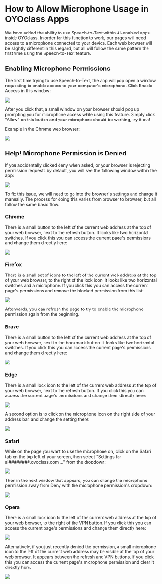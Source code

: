 # How to Allow Microphone Usage in OYOclass Apps

We have added the ability to use Speech-to-Text within AI-enabled apps inside OYOclass. In order for this function to work, our pages will need access to a microphone connected to your device. Each web browser will be slightly different in this regard, but all will follow the same pattern the first time using the Speech-to-Text feature.

## Enabling Microphone Permissions

The first time trying to use Speech-to-Text, the app will pop open a window requesting to enable access to your computer's microphone. Click Enable Access in this window:

<img src="../../assets/img/enable.png">

After you click that, a small window on your browser should pop up prompting you for microphone access while using this feature. Simply click "Allow" on this button and your microphone should be working, try it out!

Example in the Chrome web browser:


<img src="../../assets/img/allow.png">

## Help! Microphone Permission is Denied

If you accidentally clicked deny when asked, or your browser is rejecting permission requests by default, you will see the following window within the app:

<img src="../../assets/img/perm-denied.png">

To fix this issue, we will need to go into the browser's settings and change it manually. The process for doing this varies from browser to browser, but all follow the same basic flow.

### Chrome

There is a small button to the left of the current web address at the top of your web browser, next to the refresh button. It looks like two horizontal switches. If you click this you can access the current page's permissions and change them directly here:

<img src="../../assets/img/chrome.png">

### Firefox

There is a small set of icons to the left of the current web address at the top of your web browser, to the right of the lock icon. It looks like two horizontal switches and a microphone. If you click this you can access the current page's permissions and remove the blocked permission from this list:

<img src="../../assets/img/firefox.png">

Afterwards, you can refresh the page to try to enable the microphone permission again from the beginning.

### Brave

There is a small button to the left of the current web address at the top of your web browser, next to the bookmark button. It looks like two horizontal switches. If you click this you can access the current page's permissions and change them directly here:

<img src="../../assets/img/brave.png">

### Edge

There is a small lock icon to the left of the current web address at the top of your web browser, next to the refresh button. If you click this you can access the current page's permissions and change them directly here:

<img src="../../assets/img/edge1.png">

A second option is to click on the microphone icon on the right side of your address bar, and change the setting there:

<img src="../../assets/img/edge2.png">

### Safari

While on the page you want to use the microphone on, click on the Safari tab on the top left of your screen, then select "Settings for ai########.oyoclass.com ..." from the dropdown:

<img src="../../assets/img/safari1.png">

Then in the next window that appears, you can change the microphone permission away from Deny with the microphone permission's dropdown:

<img src="../../assets/img/safari2.png">

### Opera

There is a small lock icon to the left of the current web address at the top of your web browser, to the right of the VPN button. If you click this you can access the current page's permissions and change them directly here:

<img src="../../assets/img/opera1.png">

Alternatively, if you just recently denied the permission, a small microphone icon to the left of the current web address may be visible at the top of your web browser. It appears between the refresh and VPN buttons.  If you click this you can access the current page's microphone permission and clear it directly here:

<img src="../../assets/img/opera2.png">
